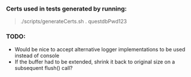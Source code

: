 ### Certs used in tests generated by running:
> ./scripts/generateCerts.sh . questdbPwd123

### TODO:
- Would be nice to accept alternative logger implementations to be used instead of console
- If the buffer had to be extended, shrink it back to original size on a subsequent flush() call?
